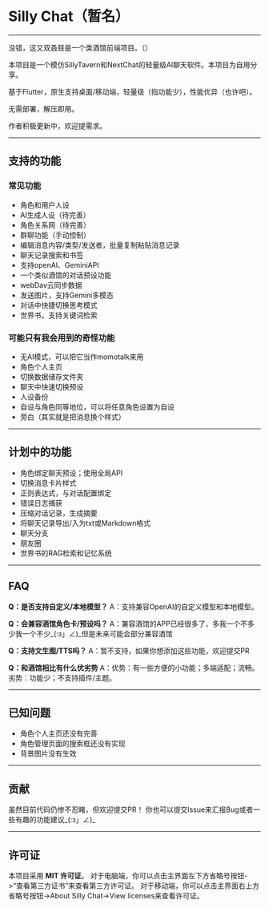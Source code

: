 # Silly Chat（暂名）

---

没错，这又双叒叕是一个类酒馆前端项目。（）

本项目是一个模仿SillyTavern和NextChat的轻量级AI聊天软件。本项目为自用分享。

基于Flutter，原生支持桌面/移动端，轻量级（指功能少），性能优异（也许吧）。

无需部署，解压即用。

作者积极更新中，欢迎提需求。

---

## 支持的功能

### 常见功能
- 角色和用户人设
- AI生成人设（待完善）
- 角色关系网（待完善）
- 群聊功能（手动控制）
- 编辑消息内容/类型/发送者，批量复制粘贴消息记录
- 聊天记录搜索和书签
- 支持openAI、GeminiAPI
- 一个类似酒馆的对话预设功能
- webDav云同步数据
- 发送图片，支持Gemini多模态
- 对话中快捷切换思考模式
- 世界书，支持关键词检索

### 可能只有我会用到的奇怪功能
- 无AI模式，可以把它当作momotalk来用
- 角色个人主页
- 切换数据储存文件夹
- 聊天中快速切换预设
- 人设备份
- 自设与角色同等地位，可以将任意角色设置为自设
- 旁白（其实就是把消息换个样式）

---

## 计划中的功能

- 角色绑定聊天预设；使用全局API
- 切换消息卡片样式
- 正则表达式，与对话配置绑定
- 错误日志捕获
- 压缩对话记录，生成摘要
- 将聊天记录导出/入为txt或Markdown格式
- 聊天分支
- 朋友圈
- 世界书的RAG检索和记忆系统

---

## FAQ

**Q：是否支持自定义/本地模型？**
A：支持兼容OpenAI的自定义模型和本地模型。

**Q：会兼容酒馆角色卡/预设吗？**
A：兼容酒馆的APP已经很多了，多我一个不多少我一个不少_(:з」∠)_但是未来可能会部分兼容酒馆

**Q：支持文生图/TTS吗？**
A：暂不支持，如果你想添加这些功能，欢迎提交PR

**Q：和酒馆相比有什么优劣势**
A：优势：有一些方便的小功能；多端适配；流畅。
劣势：功能少；不支持插件/主题。

---

## 已知问题
- 角色个人主页还没有完善
- 角色管理页面的搜索框还没有实现
- 背景图片没有生效

---

## 贡献
虽然目前代码仍惨不忍睹，但欢迎提交PR！
你也可以提交Issue来汇报Bug或者一些有趣的功能建议_(:з」∠)_

---

## 许可证
本项目采用 **MIT 许可证**。
对于电脑端，你可以点击主界面左下方省略号按钮->“查看第三方证书”来查看第三方许可证。
对于移动端，你可以点击主界面右上方省略号按钮->About Silly Chat->View licenses来查看许可证。